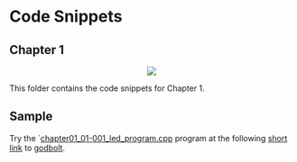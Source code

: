 # Code Snippets
## Chapter 1

<p align="center">
    <a href="https://godbolt.org/z/8zhTn98ba" alt="godbolt">
        <img src="https://img.shields.io/badge/try%20it%20on-godbolt-green" /></a>
</p>

This folder contains the code snippets for Chapter 1.

## Sample

Try the `[chapter01_01-001_led_program.cpp](./chapter01_01-001_led_program.cpp)
program at the following
[short link](https://godbolt.org/z/8zhTn98ba) to [godbolt](https://godbolt.org/).
